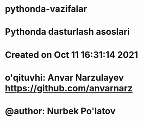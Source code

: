 # pythonda-vazifalar
# Pythonda dasturlash asoslari
# Created on  Oct 11 16:31:14 2021
# o'qituvhi: Anvar Narzulayev https://github.com/anvarnarz
# @author: Nurbek Po'latov
